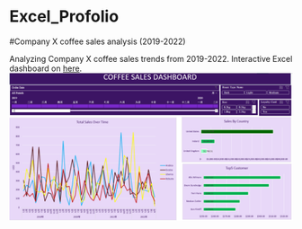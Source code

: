 # Excel_Profolio
#Company X coffee sales analysis (2019-2022)

Analyzing Company X coffee sales trends from 2019-2022. Interactive Excel dashboard on [here](Profolio_Excel.xlsx).
![Excel Dashboard Preview](Dashboard.png)  





